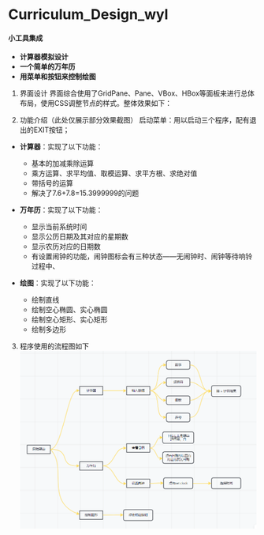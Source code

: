 # Curriculum_Design_wyl
#### 小工具集成
- **计算器模拟设计**
- **一个简单的万年历**
- **用菜单和按钮来控制绘图**

1. 界面设计
界面综合使用了GridPane、Pane、VBox、HBox等面板来进行总体布局，使用CSS调整节点的样式。整体效果如下：
 
2. 功能介绍（此处仅展示部分效果截图）
启动菜单：用以启动三个程序，配有退出的EXIT按钮；

- **计算器**：实现了以下功能：
  - 基本的加减乘除运算
  - 乘方运算、求平均值、取模运算、求平方根、求绝对值
  - 带括号的运算
  - 解决了7.6+7.8=15.3999999的问题

- **万年历**：实现了以下功能：
  - 显示当前系统时间
  - 显示公历日期及其对应的星期数
  - 显示农历对应的日期数
  - 有设置闹钟的功能，闹钟图标会有三种状态——无闹钟时、闹钟等待响铃过程中、

- **绘图**：实现了以下功能：
  - 绘制直线
  - 绘制空心椭圆、实心椭圆
  - 绘制空心矩形、实心矩形
  - 绘制多边形

3. 程序使用的流程图如下
![](流程图.png)


